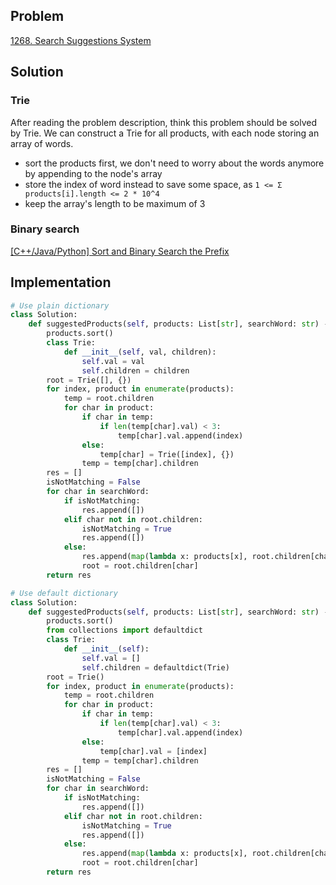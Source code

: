## Problem
[1268. Search Suggestions System](https://leetcode.com/problems/search-suggestions-system/)

## Solution
### Trie
After reading the problem description, think this problem should be solved by Trie. We can construct a Trie for all products, with each node storing an array of words.
- sort the products first, we don't need to worry about the words anymore by appending to the node's array
- store the index of word instead to save some space, as `1 <= Σ products[i].length <= 2 * 10^4`
- keep the array's length to be maximum of 3

### Binary search
[[C++/Java/Python] Sort and Binary Search the Prefix](https://leetcode.com/problems/search-suggestions-system/discuss/436674/C%2B%2BJavaPython-Sort-and-Binary-Search-the-Prefix)

## Implementation
```python
# Use plain dictionary
class Solution:
    def suggestedProducts(self, products: List[str], searchWord: str) -> List[List[str]]:
        products.sort()
        class Trie:
            def __init__(self, val, children):
                self.val = val
                self.children = children
        root = Trie([], {})
        for index, product in enumerate(products):
            temp = root.children
            for char in product:
                if char in temp:
                    if len(temp[char].val) < 3:
                        temp[char].val.append(index)
                else:
                    temp[char] = Trie([index], {})
                temp = temp[char].children
        res = []
        isNotMatching = False
        for char in searchWord:
            if isNotMatching:
                res.append([])
            elif char not in root.children:
                isNotMatching = True
                res.append([])
            else:
                res.append(map(lambda x: products[x], root.children[char].val))
                root = root.children[char]
        return res
```

```python
# Use default dictionary
class Solution:
    def suggestedProducts(self, products: List[str], searchWord: str) -> List[List[str]]:
        products.sort()
        from collections import defaultdict
        class Trie:
            def __init__(self):
                self.val = []
                self.children = defaultdict(Trie)
        root = Trie()
        for index, product in enumerate(products):
            temp = root.children
            for char in product:
                if char in temp:
                    if len(temp[char].val) < 3:
                        temp[char].val.append(index)
                else:
                    temp[char].val = [index]
                temp = temp[char].children
        res = []
        isNotMatching = False
        for char in searchWord:
            if isNotMatching:
                res.append([])
            elif char not in root.children:
                isNotMatching = True
                res.append([])
            else:
                res.append(map(lambda x: products[x], root.children[char].val))
                root = root.children[char]
        return res
```
